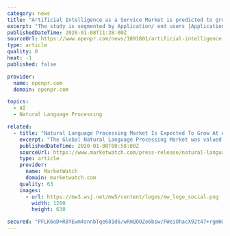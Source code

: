```yaml
---
category: news
title: "Artificial Intelligence as a Service Market is predicted to grow at a CAGR of 33% to reach around $ 11.4 billion by 2025"
excerpt: "The study is segmented by Application/ end users [Application I, Application II, Application III & ], products type [Machine Learning (ML) and Deep Learning & Natural Language Processing (NLP)] and profiled players such as IBM, Google, Amazon Web Services, Microsoft, Salesforce, FICO]. Get Access to sample pages @ https://www.htfmarketreport ..."
publishedDateTime: 2020-01-08T11:38:00Z
sourceUrl: https://www.openpr.com/news/1891801/artificial-intelligence-as-a-service-market-is-predicted-to-grow
type: article
quality: 0
heat: -1
published: false

provider:
  name: openpr.com
  domain: openpr.com

topics:
  - AI
  - Natural Language Processing

related:
  - title: "Natural Language Processing Market Is Expected To Grow At A CAGR Of 16.25% In 2025"
    excerpt: "The Global Natural Language Processing Market was valued at USD 7.86 billion in 2016 and is projected to reach USD 30.48 billion by 2025, growing at a CAGR of 16.25% from 2017 to 2025. Natural language processing (NLP) is a field of computer science,"
    publishedDateTime: 2020-01-08T08:58:00Z
    sourceUrl: https://www.marketwatch.com/press-release/natural-language-processing-market-is-expected-to-grow-at-a-cagr-of-1625-in-2025-2020-01-08
    type: article
    provider:
      name: MarketWatch
      domain: marketwatch.com
    quality: 63
    images:
      - url: https://mw3.wsj.net/mw5/content/logos/mw_logo_social.png
        width: 1200
        height: 630

secured: "PFLK6oD+R8YEwm4snnbTqe681d6/wRmQOOZo6bsw/FWeiOhacX92t47+rgmHaumNafF9DagZac8oekiMp4NoA7/L4PU1zgCAmnhU2InWkBCrbklgr0usYH1u+LMO5yUxnA/ZM6lBi0xDnlZAUevjwohp60sK+8z38guryinW+b7vVHNSPOSewralrObDNs2ieRZmerU1RTncFNaxsqZzIGvWtViNLIfALHf0T4dyHTwroi/JGGwFEmwgyo8QleEGHXU7eZvgt1+2snk6t402Sg==;t7OeUVoTZVRGbgBugAI8Cg=="
---
```


